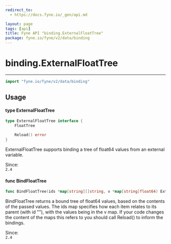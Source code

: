 ```yaml
---
redirect_to:
  - https://docs.fyne.io/_gen/api.md

layout: page
tags: [api]
title: Fyne API "binding.ExternalFloatTree"
package: fyne.io/fyne/v2/data/binding
---
```

# binding.ExternalFloatTree
---
```go
import "fyne.io/fyne/v2/data/binding"
```

## Usage

#### type ExternalFloatTree

```go
type ExternalFloatTree interface {
	FloatTree

	Reload() error
}
```

ExternalFloatTree supports binding a tree of float64 values from an external variable.


<div class="since">Since: <code>
2.4</code></div>

#### func  BindFloatTree

```go
func BindFloatTree(ids *map[string][]string, v *map[string]float64) ExternalFloatTree
```
BindFloatTree returns a bound tree of float64 values, based on the contents of the passed values. The ids map specifies how each item relates to its parent (with id ""), with the values being in the v map. If your code changes the content of the maps this refers to you should call Reload() to inform the bindings.


<div class="since">Since: <code>
2.4</code></div>
